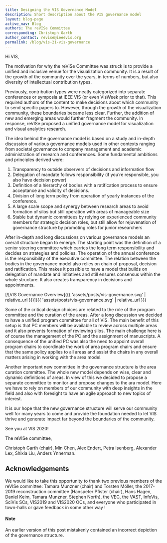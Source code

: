 ```yaml
---
title: Designing the VIS Governance Model
description: Short description about the VIS governance model
layout: blog-page
active_nav: Blog
authors: The reVISe Committee
corresponding: Christoph Garth
author_contact: revise@ieeevis.org
permalink: /blog/vis-21-vis-governance
---
```


Hi VIS,

The motivation for why the reVISe Committee was struck is to provide a unified and inclusive venue for the visualization community. It is a result of the growth of the community over the years, in terms of numbers, but also diversity of intellectual contribution types. 

Previously, contribution types were neatly categorized into separate conferences or symposia at IEEE VIS (or even VisWeek prior to that). This required authors of the content to make decisions about which community to send specific papers to. However, through the growth of the visualization community, these boundaries became less clear. Further, the addition of new and emerging areas would further fragment the community. In response, reVISe proposed a unified governance model for visualization and visual analytics research. 

The idea behind the governance model is based on a study and in-depth discussion of various governance models used in other contexts ranging from societal governance to company management and academic administration of research and conferences. Some fundamental ambitions and principles derived were:

1. Transparency to outside observers of decisions and information flow
2. Delegation of mandate follows responsibility (if you’re responsible, you also have decision power) 
3. Definition of a hierarchy of bodies with a ratification process to ensure acceptance and validity of decisions. 
4. Division of long term policy from operation of yearly instances of the conference. 
5. A large scale scope and synergy between research areas to avoid formation of silos but still operation with areas of manageable size
6. Stable but dynamic committees by relying on experienced community members for strategic decision roles, but still allow for rejuvenation of governance structure by promoting roles for junior researchers

After in-depth and long discussions on various governance models an overall structure began to emerge. The starting point was the definition of a senior steering committee which carries the long term responsibility and decides on strategies and policies. The operation of the annual conference is the responsibility of the executive committee. The relation between the bodies in the governance model also relies on chain of proposal, decision and ratification. This makes it possible to have a model that builds on delegation of mandate and initiatives and still ensures consensus within the whole structure. It also creates transparency in decisions and appointments. 

[![VIS Governance Overview]({{ 'assets/posts/vis-governance.svg' | relative_url }})]({{ 'assets/posts/vis-governance.svg' | relative_url }})

Some of the critical design choices are related to the role of the program committee and the curation of the areas. After a long discussion we decided to have a unified program committee for all of VIS. The main benefit of this setup is that PC members will be available to review across multiple areas and it also prevents formation of reviewing silos. The main challenge here is of course the management of the PC and the assignment of manuscripts. A consequence of the unified PC was also the need to appoint overall program chairs to coordinate the work of area program chairs and ensure that the same policy applies to all areas and assist the chairs in any overall matters arising in working with the area model.  

Another important new committee in the governance structure is the area curation committee. The whole new model depends on wise, clear and dynamic definitions of areas. In view of this we decided to propose a separate committee to monitor and propose changes to the ara model. Here we have to rely on members of our community with deep insights in the field and also with foresight to have an agile approach to new topics of interest. 

It is our hope that the new governance structure will serve our community well for many years to come and provide the foundation needed to let VIS thrive and generate impact far beyond the boundaries of the community. 

See you at VIS 2020!

The reVISe committee,

Christoph Garth (chair), Min Chen, Alex Endert, Petra Isenberg, Alexander Lex, Shixia Liu, Anders Ynnerman.

## Acknowledgements

We would like to take this opportunity to thank two previous members of the reVISe committee: Tamara Munzner (chair) and Torsten Möller, the 2017-2019 reconstruction committee (Hanspeter Pfister (chair), Hans Hagen, Daniel Keim, Tamara Munzner, Stephen North), the VEC, the VAST, InfoVis, SciVis SCs, VIS2019 and VIS2020 OCs, and everyone who participated in town-halls or gave feedback in some other way !

#### Note

An earlier version of this post mistakenly contained an incorrect depiction of the governance structure.
